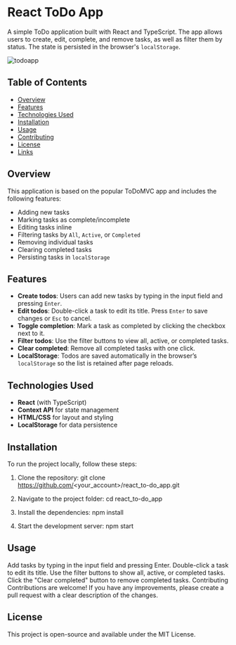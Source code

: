 # React ToDo App

A simple ToDo application built with React and TypeScript. The app allows users to create, edit, complete, and remove tasks, as well as filter them by status. The state is persisted in the browser's `localStorage`.

![todoapp](./description/todoapp.gif)

## Table of Contents

- [Overview](#overview)
- [Features](#features)
- [Technologies Used](#technologies-used)
- [Installation](#installation)
- [Usage](#usage)
- [Contributing](#contributing)
- [License](#license)
- [Links](#links)

## Overview

This application is based on the popular ToDoMVC app and includes the following features:

- Adding new tasks
- Marking tasks as complete/incomplete
- Editing tasks inline
- Filtering tasks by `All`, `Active`, or `Completed`
- Removing individual tasks
- Clearing completed tasks
- Persisting tasks in `localStorage`

## Features

- **Create todos**: Users can add new tasks by typing in the input field and pressing `Enter`.
- **Edit todos**: Double-click a task to edit its title. Press `Enter` to save changes or `Esc` to cancel.
- **Toggle completion**: Mark a task as completed by clicking the checkbox next to it.
- **Filter todos**: Use the filter buttons to view all, active, or completed tasks.
- **Clear completed**: Remove all completed tasks with one click.
- **LocalStorage**: Todos are saved automatically in the browser’s `localStorage` so the list is retained after page reloads.

## Technologies Used

- **React** (with TypeScript)
- **Context API** for state management
- **HTML/CSS** for layout and styling
- **LocalStorage** for data persistence

## Installation

To run the project locally, follow these steps:

1. Clone the repository:
   git clone https://github.com/<your_account>/react_to-do_app.git

2. Navigate to the project folder:
   cd react_to-do_app

3. Install the dependencies:
   npm install

4. Start the development server:
   npm start

## Usage

Add tasks by typing in the input field and pressing Enter.
Double-click a task to edit its title.
Use the filter buttons to show all, active, or completed tasks.
Click the "Clear completed" button to remove completed tasks.
Contributing
Contributions are welcome! If you have any improvements, please create a pull request with a clear description of the changes.

## License
This project is open-source and available under the MIT License.
